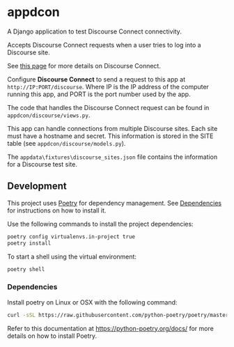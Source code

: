# appdcon
A Django application to test Discourse Connect connectivity.

Accepts Discourse Connect requests when a user tries to log into a Discourse site.

See [this page](https://meta.discourse.org/t/discourseconnect-official-single-sign-on-for-discourse-sso/13045)
for more details on Discourse Connect.

Configure **Discourse Connect** to send a request to this app at
`http://IP:PORT/discourse`. Where IP is the IP address of the computer
running this app, and PORT is the port number used by the app.

The code that handles the Discourse Connect request can be found in `appdcon/discourse/views.py`.

This app can handle connections from multiple Discourse sites. Each
site must have a hostname and secret. This information is stored in
the SITE table (see `appdcon/discourse/models.py`).

The `appdata\fixtures\discourse_sites.json` file contains the information for a Discourse test site.


## Development

This project uses [Poetry](https://python-poetry.org/) for dependency
management. See [Dependencies](#Dependencies) for instructions on how to install it.

Use the following commands to install the project dependencies:

```sh
poetry config virtualenvs.in-project true
poetry install
```

To start a shell using the virtual environment:

```sh
poetry shell
```

### Dependencies

Install poetry on Linux or OSX with the following command:

```sh
curl -sSL https://raw.githubusercontent.com/python-poetry/poetry/master/install-poetry.py | python3
```

Refer to this documentation at https://python-poetry.org/docs/ for more details on how to install Poetry.
